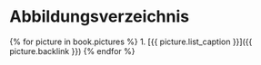   # Abbildungsverzeichnis

  {% for picture in book.pictures %}
    1. [{{ picture.list_caption }}]({{ picture.backlink }})
  {% endfor %}